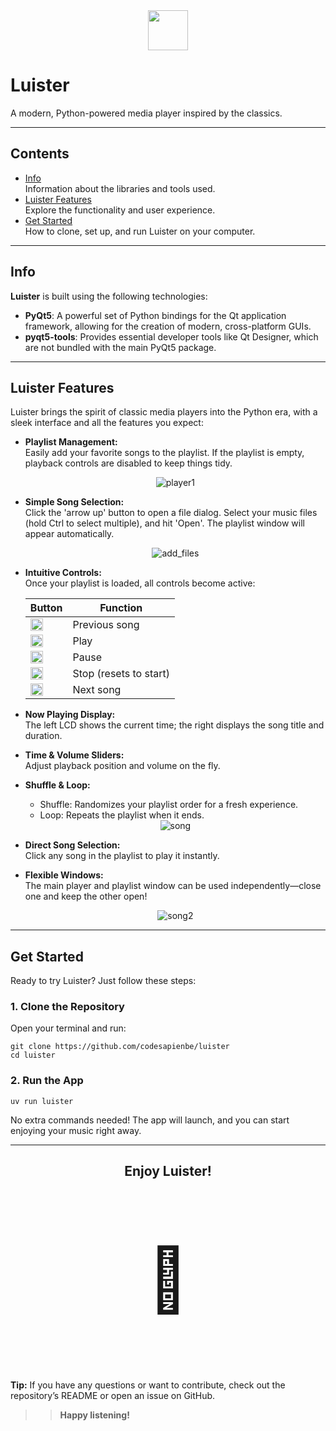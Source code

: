 <center><img src='https://upload.wikimedia.org/wikipedia/commons/thumb/e/e6/Python_and_Qt.svg/1200px-Python_and_Qt.svg.png' width=64 height=64></center>

# Luister

A modern, Python-powered media player inspired by the classics.

---

## Contents

- [Info](#info)  
  Information about the libraries and tools used.
- [Luister Features](#luister-features)  
  Explore the functionality and user experience.
- [Get Started](#get-started)  
  How to clone, set up, and run Luister on your computer.

---

## <a name="info"></a>Info

**Luister** is built using the following technologies:

- **PyQt5**: A powerful set of Python bindings for the Qt application framework, allowing for the creation of modern, cross-platform GUIs.
- **pyqt5-tools**: Provides essential developer tools like Qt Designer, which are not bundled with the main PyQt5 package.

---

## <a name="luister-features"></a>Luister Features

Luister brings the spirit of classic media players into the Python era, with a sleek interface and all the features you expect:

- **Playlist Management:**  
  Easily add your favorite songs to the playlist. If the playlist is empty, playback controls are disabled to keep things tidy.

  <center><img alt="player1" src="https://user-images.githubusercontent.com/97242088/210106051-17e6ff27-8988-44a1-92ba-56689c57b4ef.png"></center>

- **Simple Song Selection:**  
  Click the 'arrow up' button to open a file dialog. Select your music files (hold Ctrl to select multiple), and hit 'Open'. The playlist window will appear automatically.

  <center><img alt='add_files' src='https://user-images.githubusercontent.com/97242088/210106049-7531e769-bb56-4ab8-8e4d-320f5f3893f1.png'></center>

- **Intuitive Controls:**  
  Once your playlist is loaded, all controls become active:

  | Button | Function |
  |--------|----------|
  | <img src="https://img.icons8.com/fluency-systems-filled/48/null/chevron-left--v2.png" height='20' width='20'/> | Previous song |
  | <img src="https://img.icons8.com/ios-glyphs/30/null/play--v1.png" height='20' width='20'/> | Play |
  | <img src="https://img.icons8.com/ios-glyphs/30/null/pause--v1.png" height='20' width='20'/> | Pause |
  | <img src="https://img.icons8.com/ios-filled/50/null/stop.png" height='20' width='20'/> | Stop (resets to start) |
  | <img src="https://img.icons8.com/external-others-inmotus-design/67/null/external-Right-basic-web-ui-elements-others-inmotus-design-2.png" height='20' width='20'/> | Next song |

- **Now Playing Display:**  
  The left LCD shows the current time; the right displays the song title and duration.

- **Time & Volume Sliders:**  
  Adjust playback position and volume on the fly.

- **Shuffle & Loop:**  
  - Shuffle: Randomizes your playlist order for a fresh experience.
  - Loop: Repeats the playlist when it ends.

  <center><img alt="song" src="https://user-images.githubusercontent.com/97242088/210106053-f152ab86-bd4a-4d5f-80f4-23ad4c7c07a3.png"></center>

- **Direct Song Selection:**  
  Click any song in the playlist to play it instantly.

- **Flexible Windows:**  
  The main player and playlist window can be used independently—close one and keep the other open!

  <center><img alt="song2" src="https://user-images.githubusercontent.com/97242088/210106054-1f8b6b43-2df8-43e6-a76c-c0f1354c9248.png"></center>

---

## <a name="get-started"></a>Get Started

Ready to try Luister? Just follow these steps:

### 1. Clone the Repository

Open your terminal and run:

```
git clone https://github.com/codesapienbe/luister
cd luister
```

### 2. Run the App

```
uv run luister
```

No extra commands needed! The app will launch, and you can start enjoying your music right away.

---

<center>
  <h2>Enjoy Luister!</h2>
  <p style="font-size:100px">&#129409;</p>
</center>

**Tip:** If you have any questions or want to contribute, check out the repository’s README or open an issue on GitHub.

>> **Happy listening!**

